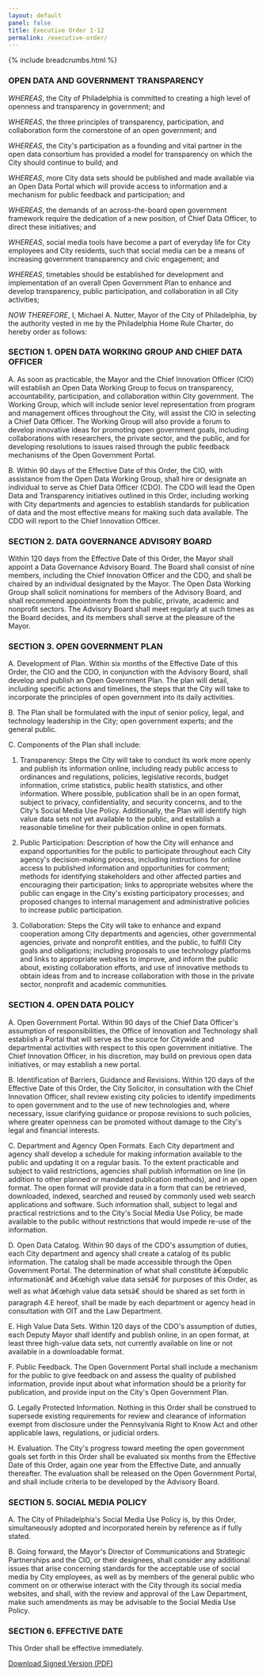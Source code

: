 ```yaml
---
layout: default
panel: false
title: Executive Order 1-12
permalink: /executive-order/
---
```


{% include breadcrumbs.html %}

### OPEN DATA AND GOVERNMENT TRANSPARENCY

*WHEREAS*, the City of Philadelphia is committed to creating a high level of openness and transparency in government; and

*WHEREAS*, the three principles of transparency, participation, and collaboration form the cornerstone of an open government; and

*WHEREAS*, the City's participation as a founding and vital partner in the open data consortium has provided a model for transparency on which the City should continue to build; and

*WHEREAS*, more City data sets should be published and made available via an Open Data Portal which will provide access to information and a mechanism for public feedback and participation; and

*WHEREAS*, the demands of an across-the-board open government framework require the dedication of a new position, of Chief Data Officer, to direct these initiatives; and

*WHEREAS*, social media tools have become a part of everyday life for City employees and City residents, such that social media can be a means of increasing government transparency and civic engagement; and

*WHEREAS*, timetables should be established for development and implementation of an overall Open Government Plan to enhance and develop transparency, public participation, and collaboration in all City activities;

*NOW THEREFORE*, I, Michael A. Nutter, Mayor of the City of Philadelphia, by the authority vested in me by the Philadelphia Home Rule Charter, do hereby order as follows:

### SECTION 1. OPEN DATA WORKING GROUP AND CHIEF DATA OFFICER

A. As soon as practicable, the Mayor and the Chief Innovation Officer (CIO) will establish an Open Data Working Group to focus on transparency, accountability, participation, and collaboration within City government. The Working Group, which will include senior level representation from program and management offices throughout the City, will assist the CIO in selecting a Chief Data Officer. The Working Group will also provide a forum to develop innovative ideas for promoting open government goals, including collaborations with researchers, the private sector, and the public, and for developing resolutions to issues raised through the public feedback mechanisms of the Open Government Portal.

B. Within 90 days of the Effective Date of this Order, the CIO, with assistance from the Open Data Working Group, shall hire or designate an individual to serve as Chief Data Officer (CDO). The CDO will lead the Open Data and Transparency initiatives outlined in this Order, including working with City departments and agencies to establish standards for publication of data and the most effective means for making such data available. The CDO will report to the Chief Innovation Officer.

### SECTION 2. DATA GOVERNANCE ADVISORY BOARD

Within 120 days from the Effective Date of this Order, the Mayor shall appoint a Data Governance Advisory Board. The Board shall consist of nine members, including the Chief Innovation Officer and the CDO, and shall be chaired by an individual designated by the Mayor. The Open Data Working Group shall solicit nominations for members of the Advisory Board, and shall recommend appointments from the public, private, academic and nonprofit sectors. The Advisory Board shall meet regularly at such times as the Board decides, and its members shall serve at the pleasure of the Mayor.

### SECTION 3. OPEN GOVERNMENT PLAN

A. Development of Plan. Within six months of the Effective Date of this Order, the CIO and the CDO, in conjunction with the Advisory Board, shall develop and publish an Open Government Plan. The plan will detail, including specific actions and timelines, the steps that the City will take to incorporate the principles of open government into its daily activities.

B. The Plan shall be formulated with the input of senior policy, legal, and technology leadership in the City; open government experts; and the general public.

C. Components of the Plan shall include:

1. Transparency: Steps the City will take to conduct its work more openly and publish its information online, including ready public access to ordinances and regulations, policies, legislative records, budget information, crime statistics, public health statistics, and other information. Where possible, publication shall be in an open format, subject to privacy, confidentiality, and security concerns, and to the City's Social Media Use Policy. Additionally, the Plan will identify high value data sets not yet available to the public, and establish a reasonable timeline for their publication online in open formats.

2. Public Participation: Description of how the City will enhance and expand opportunities for the public to participate throughout each City agency's decision-making process, including instructions for online access to published information and opportunities for comment; methods for identifying stakeholders and other affected parties and encouraging their participation; links to appropriate websites where the public can engage in the City's existing participatory processes; and proposed changes to internal management and administrative policies to increase public participation.

3. Collaboration: Steps the City will take to enhance and expand cooperation among City departments and agencies, other governmental agencies, private and nonprofit entities, and the public, to fulfill City goals and obligations; including proposals to use technology platforms and links to appropriate websites to improve, and inform the public about, existing collaboration efforts, and use of innovative methods to obtain ideas from and to increase collaboration with those in the private sector, nonprofit and academic communities.

### SECTION 4. OPEN DATA POLICY

A. Open Government Portal. Within 90 days of the Chief Data Officer's assumption of responsibilities, the Office of Innovation and Technology shall establish a Portal that will serve as the source for Citywide and departmental activities with respect to this open government initiative. The Chief Innovation Officer, in his discretion, may build on previous open data initiatives, or may establish a new portal.

B. Identification of Barriers, Guidance and Revisions. Within 120 days of the Effective Date of this Order, the City Solicitor, in consultation with the Chief Innovation Officer, shall review existing city policies to identify impediments to open government and to the use of new technologies and, where necessary, issue clarifying guidance or propose revisions to such policies, where greater openness can be promoted without damage to the City's legal and financial interests.

C. Department and Agency Open Formats. Each City department and agency shall develop a schedule for making information available to the public and updating it on a regular basis. To the extent practicable and subject to valid restrictions, agencies shall publish information on line (in addition to other planned or mandated publication methods), and in an open format. The open format will provide data in a form that can be retrieved, downloaded, indexed, searched and reused by commonly used web search applications and software. Such information shall, subject to legal and practical restrictions and to the City's Social Media Use Policy, be made available to the public without restrictions that would impede re-use of the information.

D. Open Data Catalog. Within 90 days of the CDO's assumption of duties, each City department and agency shall create a catalog of its public information. The catalog shall be made accessible through the Open Government Portal. The determination of what shall constitute â€œpublic informationâ€ and â€œhigh value data setsâ€ for purposes of this Order, as well as what â€œhigh value data setsâ€ should be shared as set forth in paragraph 4.E hereof, shall be made by each department or agency head in consultation with OIT and the Law Department.

E. High Value Data Sets. Within 120 days of the CDO's assumption of duties, each Deputy Mayor shall identify and publish online, in an open format, at least three high-value data sets, not currently available on line or not available in a downloadable format.

F. Public Feedback. The Open Government Portal shall include a mechanism for the public to give feedback on and assess the quality of published information, provide input about what information should be a priority for publication, and provide input on the City's Open Government Plan.

G. Legally Protected Information. Nothing in this Order shall be construed to supersede existing requirements for review and clearance of information exempt from disclosure under the Pennsylvania Right to Know Act and other applicable laws, regulations, or judicial orders.

H. Evaluation. The City's progress toward meeting the open government goals set forth in this Order shall be evaluated six months from the Effective Date of this Order, again one year from the Effective Date, and annually thereafter. The evaluation shall be released on the Open Government Portal, and shall include criteria to be developed by the Advisory Board.

### SECTION 5. SOCIAL MEDIA POLICY

A. The City of Philadelphia's Social Media Use Policy is, by this Order, simultaneously adopted and incorporated herein by reference as if fully stated.

B. Going forward, the Mayor's Director of Communications and Strategic Partnerships and the CIO, or their designees, shall consider any additional issues that arise concerning standards for the acceptable use of social media by City employees, as well as by members of the general public who comment on or otherwise interact with the City through its social media websites, and shall, with the review and approval of the Law Department, make such amendments as may be advisable to the Social Media Use Policy.

### SECTION 6. EFFECTIVE DATE

This Order shall be effective immediately.

[Download Signed Version (PDF)](http://www.phila.gov/ExecutiveOrders/Executive%20Orders/2012_EO01-12.pdf)